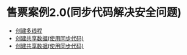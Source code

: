  # 售票案例2.0(同步代码解决安全问题)
  * [创建多线程](https://github.com/L-sang/demo1/blob/master/%E5%A4%9A%E7%BA%BF%E7%A8%8B%E5%94%AE%E7%A5%A8%E7%B3%BB%E7%BB%9F/%E5%88%9B%E5%BB%BA%E5%A4%9A%E7%BA%BF%E7%A8%8B%E5%94%AE%E7%A5%A8)
  * [创建共享数据(使用同步代码)](https://github.com/L-sang/demo1/blob/master/%E5%A4%9A%E7%BA%BF%E7%A8%8B%E5%94%AE%E7%A5%A8%E7%B3%BB%E7%BB%9F/2.%E5%90%8C%E6%AD%A5%E4%BB%A3%E7%A0%81%E5%9D%97%E8%A7%A3%E5%86%B3%E7%BA%BF%E7%A8%8B%E5%AE%89%E5%85%A8%E9%97%AE%E9%A2%98/Tickets(%E5%90%8C%E6%AD%A5%E6%96%B9%E6%B3%95).java)
  * [创建共享数据(使用同步代码)](https://github.com/L-sang/demo1/blob/master/%E5%A4%9A%E7%BA%BF%E7%A8%8B%E5%94%AE%E7%A5%A8%E7%B3%BB%E7%BB%9F/2.%E5%90%8C%E6%AD%A5%E4%BB%A3%E7%A0%81%E5%9D%97%E8%A7%A3%E5%86%B3%E7%BA%BF%E7%A8%8B%E5%AE%89%E5%85%A8%E9%97%AE%E9%A2%98/Tickets(%E5%90%8C%E6%AD%A5%E6%96%B9%E6%B3%95).java)
